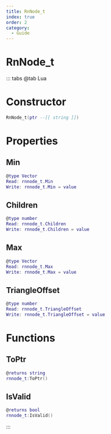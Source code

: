 ```yaml
---
title: RnNode_t
index: true
order: 2
category:
  - Guide
---
```


# RnNode_t

::: tabs
@tab Lua
# Constructor
```lua
RnNode_t(ptr --[[ string ]])
```
# Properties
## Min 
```lua
@type Vector
Read: rnnode_t.Min
Write: rnnode_t.Min = value
```
## Children 
```lua
@type number
Read: rnnode_t.Children
Write: rnnode_t.Children = value
```
## Max 
```lua
@type Vector
Read: rnnode_t.Max
Write: rnnode_t.Max = value
```
## TriangleOffset 
```lua
@type number
Read: rnnode_t.TriangleOffset
Write: rnnode_t.TriangleOffset = value
```
# Functions
## ToPtr
```lua
@returns string
rnnode_t:ToPtr()
```
## IsValid
```lua
@returns bool
rnnode_t:IsValid()
```

:::